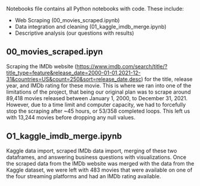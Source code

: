 Notebooks file contains all Python notebooks with code. These include:

- Web Scraping (00_movies_scraped.ipynb)
- Data integration and cleaning (01_kaggle_imdb_merge.ipynb)
- Descriptive analysis (our questions with results)

## 00_movies_scraped.ipyn

Scraping the IMDb website (https://www.imdb.com/search/title/?title_type=feature&release_date=2000-01-01,2021-12-31&countries=US&count=250&sort=release_date,desc) for the title, release year, and IMDb rating for these movie.
This is where we ran into one of the limitations of the project, that being our original plan was to scrape around 89,418 movies released between January 1, 2000, to December 31, 2021. However, due to a time limit and computer capacity, we had to forcefully stop the scraping after ~45 hours, or 53/358 completed loops. This left us with 13,244 movies before dropping any null values.

## O1_kaggle_imdb_merge.ipynb

Kaggle data import, scraped IMDb data import, merging of these two dataframes, and answering business questions with visualizations.
Once the scraped data from the IMDb website was merged with the data from the Kaggle dataset, we were left with 483 movies that were available on one of the four streaming platforms and had an IMDb rating available.
